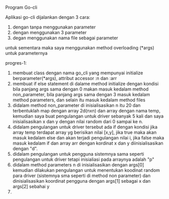 Program Go-cli

Aplikasi go-cli dijalankan dengan 3 cara:
1. dengan tanpa menggunakan parameter
2. dengan menggunakan 3 parameter
3. degan menggunakan nama file sebagai parameter

untuk sementara maka saya menggunakan method overloading (*args) untuk parameternya

progres-1:
1. membuat class dengan nama go_cli yang mempunyai initialize berparameter(*args), attribut accessor :n dan :arr
2. membuat if else statement di dalame method initialize dengan kondisi bila panjang args sama dengan 0 makan masuk kedalam method non_parameter, bila panjang args sama dengan 3 masuk kedalam method parameters, dan selain itu masuk kedalam method files
3. didalam method non_parameter di inisialisasikan n itu 20 dan terbentuklah map dengan array 2d(nxn) dan array dengan nama temp, kemudian saya buat pengulangan untuk driver sebanyak 5 kali dan saya inisialisasikan x dan y dengan nilai random dari 0 sampai ke n.
4. didalam pengulangan untuk driver tersebut ada if dengan kondisi jika array temp terdapat array yg berisikan nilai [x,y], jika true maka akan masuk kedalam else dan akan terjadi pengulangan nilai i, jika false maka masuk kedalam if dan array arr dengan kordinat x dan y diinisialisasikan dengan "d".
5. didalam pengulangan untuk pengguna sistemnya sama seperti pengulangan untuk driver tetapi inisialiasi pada arraynya adalah "p"
6. didalam method parameters n di inisialisasikan dengan args[0] kemudian dilakukan pengulangan untuk menentukan koodinat random para driver (sistemnya sma seperti di method non parameter) dan dinisialisasikan koordinat pengguna dengan args[1] sebagai x dan args[2] sebahai y
7. 
